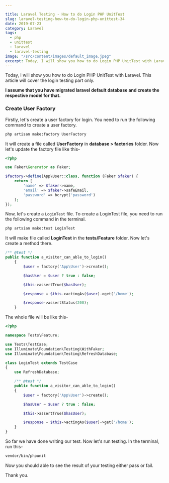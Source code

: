 ```yaml
---

title: Laravel Testing - How to do Login PHP UnitTest
slug: laravel-testing-how-to-do-login-php-unittest-34
date: 2019-07-23
category: Laravel
tags:
  - php
  - unittest
  - laravel
  - laravel-testing
image: "/src/content/images/default_image.jpeg"
excerpt: Today, I will show you how to do Login PHP UnitTest with Laravel. This article will cover the login testing part only.
---
```


Today, I will show you how to do Login PHP UnitTest with Laravel. This article will cover the login testing part only.

**I assume that you have migrated laravel default database and create the respective model for that.**

### Create User Factory
Firstly, let's create a user factory for login. You need to run the following command to create a user factory.

```sh
php artisan make:factory UserFactory
```
It will create a file called **UserFactory** in **database > factories** folder. Now let's update the factory file like this-

```php
<?php

use Faker\Generator as Faker;

$factory->define(App\User::class, function (Faker $faker) {
    return [
        'name' => $faker->name,
        'email' => $faker->safeEmail,
        'password' => bcrypt('password')
    ];
});
```

Now, let's create a `LoginTest` file. To create a LoginTest file, you need to run the following command in the terminal.
```sh
php artsian make:test LoginTest
```

It will make  file called **LoginTest** in the **tests/Feature** folder. Now let's create a method there.
```php
/** @test */
public function a_visitor_can_able_to_login()
    {
        $user = factory('App\User')->create();

        $hasUser = $user ? true : false;

        $this->assertTrue($hasUser);

        $response = $this->actingAs($user)->get('/home');

        $response->assertStatus(200);
    }
```

The whole file will be like this-

```php
<?php

namespace Tests\Feature;

use Tests\TestCase;
use Illuminate\Foundation\Testing\WithFaker;
use Illuminate\Foundation\Testing\RefreshDatabase;

class LoginTest extends TestCase
{
    use RefreshDatabase;

    /** @test */
    public function a_visitor_can_able_to_login()
    {
        $user = factory('App\User')->create();

        $hasUser = $user ? true : false;

        $this->assertTrue($hasUser);

        $response = $this->actingAs($user)->get('/home');
    }
}
```

So far we have done writing our test. Now let's run testing. In the terminal, run this-

```sh
vendor/bin/phpunit
```

Now you should able to see the result of your testing either pass or fail.

Thank you.
